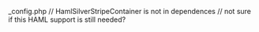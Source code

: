 _config.php
// HamlSilverStripeContainer is not in dependences
// not sure if this HAML support is still needed?